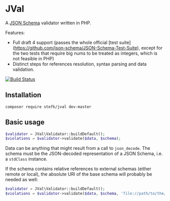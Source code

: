 JVal
====

A [JSON Schema](http://json-schema.org) validator written in PHP.

Features:

- Full draft 4 support (passes the whole official [test suite]
  (https://github.com/json-schema/JSON-Schema-Test-Suite), except for the
  two tests that require big nums to be treated as integers, which is not
  feasible in PHP)
- Distinct steps for references resolution, syntax parsing and data validation.

[![Build Status](https://travis-ci.org/stefk/JVal.svg?branch=master)](https://travis-ci.org/stefk/JVal)

Installation
------------

`composer require stefk/jval dev-master`

Basic usage
-----------

```php
$validator = JVal\Validator::buildDefault();
$violations = $validator->validate($data, $schema);
```

Data can be anything that might result from a call to `json_decode`. The schema
must be the JSON-decoded representation of a JSON Schema, i.e. a `stdClass`
instance.

If the schema contains relative references to external schemas (either remote
or local), the absolute URI of the base schema will probably be needed as well:

```php
$validator = JVal\Validator::buildDefault();
$violations = $validator->validate($data, $schema, 'file://path/to/the/schema');
```
